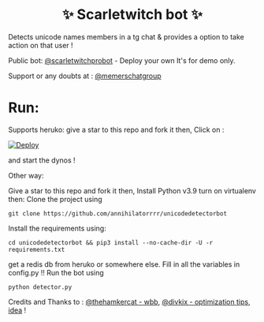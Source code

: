 <h1 align="center"> 
    ✨ Scarletwitch bot ✨ 
</h1>
Detects unicode names members in a tg chat & provides a option to take action on that user !

Public bot: [@scarletwitchprobot](https://telegram.me/scarletwitchprobot) - Deploy your own It's for demo only.

Support or any doubts at : [@memerschatgroup](https://telegram.me/memerschatgroup)

# Run:
Supports heruko:
give a star to this repo and fork it then,
Click on :

<a href="https://heroku.com/deploy?template=https://github.com/annihilatorrrr/unicodedetectorbot">
            <img src="https://www.herokucdn.com/deploy/button.svg" alt="Deploy">
        </a>

and start the dynos !

Other way:

Give a star to this repo and fork it then,
Install Python v3.9
turn on virtualenv then:
Clone the project using

``git clone https://github.com/annihilatorrrr/unicodedetectorbot``

Install the requirements using:

``cd unicodedetectorbot && pip3 install --no-cache-dir -U -r requirements.txt``

get a redis db from heruko or somewhere else.
Fill in all the variables in config.py !!
Run the bot using

``python detector.py``

Credits and Thanks to :
[@thehamkercat - wbb](https://github.com/TheHamkerCat/WilliamButcherBot), [@divkix - optimization tips](https://github.com/DivideProjects/Alita_Robot), [idea](https://github.com/Squirrel-Network/nebula8/blob/master/core/utilities/regex.py) !

